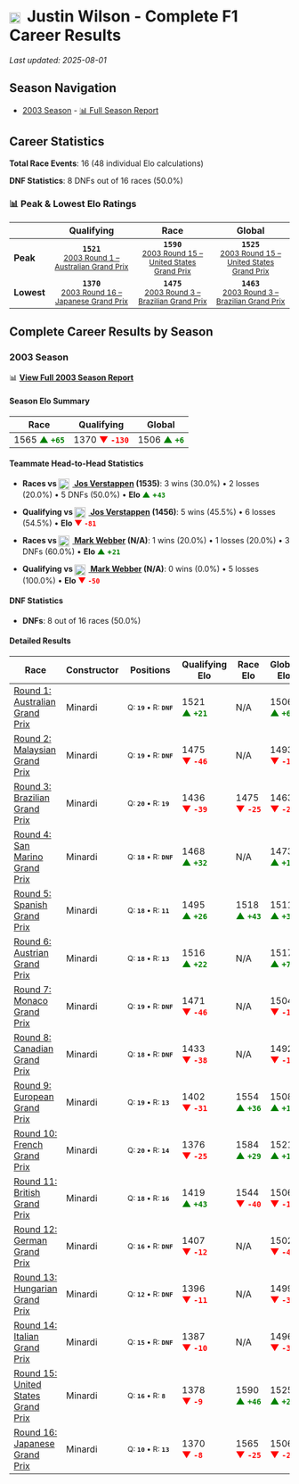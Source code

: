 # <img src="https://upload.wikimedia.org/wikipedia/commons/thumb/8/83/Flag_of_the_United_Kingdom_%283-5%29.svg/512px-Flag_of_the_United_Kingdom_%283-5%29.svg.png?20250726143817" alt="United Kingdom" width="20" height="auto" style="vertical-align: middle; margin-right: 5px;" onerror="this.outerHTML='🇬🇧'; this.style.marginRight='5px';"/> Justin Wilson - Complete F1 Career Results

*Last updated: 2025-08-01*

## Season Navigation

- [2003 Season](#2003-season) - [📊 Full Season Report](../seasons/2003-season-report)

## Career Statistics

**Total Race Events**: 16 (48 individual Elo calculations)

**DNF Statistics**: 8 DNFs out of 16 races (50.0%)

### 📊 Peak & Lowest Elo Ratings

| &nbsp; | Qualifying | Race | Global |
|-------|------------|------|--------|
| **Peak** | <center>**`1521`**<br/><small>[2003 Round 1 – Australian Grand Prix](../seasons/2003-season-report#round-1-australian-grand-prix)</small></center> | <center>**`1590`**<br/><small>[2003 Round 15 – United States Grand Prix](../seasons/2003-season-report#round-15-united-states-grand-prix)</small></center> | <center>**`1525`**<br/><small>[2003 Round 15 – United States Grand Prix](../seasons/2003-season-report#round-15-united-states-grand-prix)</small></center> |
| **Lowest** | <center>**`1370`**<br/><small>[2003 Round 16 – Japanese Grand Prix](../seasons/2003-season-report#round-16-japanese-grand-prix)</small></center> | <center>**`1475`**<br/><small>[2003 Round 3 – Brazilian Grand Prix](../seasons/2003-season-report#round-3-brazilian-grand-prix)</small></center> | <center>**`1463`**<br/><small>[2003 Round 3 – Brazilian Grand Prix](../seasons/2003-season-report#round-3-brazilian-grand-prix)</small></center> |


## Complete Career Results by Season

### 2003 Season

📊 **[View Full 2003 Season Report](../seasons/2003-season-report)**

#### Season Elo Summary

| Race | Qualifying | Global |
|------|------------|--------|
| 1565 **<span style="color: green;">▲&nbsp;`+65`</span>** | 1370 **<span style="color: red;">▼&nbsp;`-130`</span>** | 1506 **<span style="color: green;">▲&nbsp;`+6`</span>** |

#### Teammate Head-to-Head Statistics

- **Races vs [<img src="https://upload.wikimedia.org/wikipedia/commons/2/20/Flag_of_the_Netherlands.svg" alt="Netherlands" width="20" height="auto" style="vertical-align: middle; margin-right: 5px;" onerror="this.outerHTML='🇳🇱'; this.style.marginRight='5px';"/> Jos Verstappen](jos-verstappen) (1535)**: 3 wins (30.0%) • 2 losses (20.0%) • 5 DNFs (50.0%) • **Elo <span style="color: green;">▲&nbsp;+`43`</span>**
- **Qualifying vs [<img src="https://upload.wikimedia.org/wikipedia/commons/2/20/Flag_of_the_Netherlands.svg" alt="Netherlands" width="20" height="auto" style="vertical-align: middle; margin-right: 5px;" onerror="this.outerHTML='🇳🇱'; this.style.marginRight='5px';"/> Jos Verstappen](jos-verstappen) (1456)**: 5 wins (45.5%) • 6 losses (54.5%) • **Elo <span style="color: red;">▼&nbsp;`-81`</span>**

- **Races vs [<img src="https://upload.wikimedia.org/wikipedia/commons/8/88/Flag_of_Australia_%28converted%29.svg" alt="Australia" width="20" height="auto" style="vertical-align: middle; margin-right: 5px;" onerror="this.outerHTML='🇦🇺'; this.style.marginRight='5px';"/> Mark Webber](mark-webber) (N/A)**: 1 wins (20.0%) • 1 losses (20.0%) • 3 DNFs (60.0%) • **Elo <span style="color: green;">▲&nbsp;+`21`</span>**
- **Qualifying vs [<img src="https://upload.wikimedia.org/wikipedia/commons/8/88/Flag_of_Australia_%28converted%29.svg" alt="Australia" width="20" height="auto" style="vertical-align: middle; margin-right: 5px;" onerror="this.outerHTML='🇦🇺'; this.style.marginRight='5px';"/> Mark Webber](mark-webber) (N/A)**: 0 wins (0.0%) • 5 losses (100.0%) • **Elo <span style="color: red;">▼&nbsp;`-50`</span>**

#### DNF Statistics

- **DNFs**: 8 out of 16 races (50.0%)

#### Detailed Results

| Race | Constructor | Positions | Qualifying Elo | Race Elo | Global Elo | Teammate |
|------|-------------|-----------|----------------|----------|------------|----------|
| [Round 1: Australian Grand Prix](../seasons/2003-season-report#round-1-australian-grand-prix) | Minardi | <small>Q:&nbsp;**`19`**&nbsp;•&nbsp;R:&nbsp;**`DNF`**</small> | 1521 **<span style="color: green;">▲&nbsp;`+21`</span>** | N/A | 1506 **<span style="color: green;">▲&nbsp;`+6`</span>** | [<img src="https://upload.wikimedia.org/wikipedia/commons/2/20/Flag_of_the_Netherlands.svg" alt="Netherlands" width="20" height="auto" style="vertical-align: middle; margin-right: 5px;" onerror="this.outerHTML='🇳🇱'; this.style.marginRight='5px';"/> Jos Verstappen](jos-verstappen)<br/><small>Q:&nbsp;**`20`**&nbsp;•&nbsp;R:&nbsp;**`11`**</small> |
| [Round 2: Malaysian Grand Prix](../seasons/2003-season-report#round-2-malaysian-grand-prix) | Minardi | <small>Q:&nbsp;**`19`**&nbsp;•&nbsp;R:&nbsp;**`DNF`**</small> | 1475 **<span style="color: red;">▼&nbsp;`-46`</span>** | N/A | 1493 **<span style="color: red;">▼&nbsp;`-14`</span>** | [<img src="https://upload.wikimedia.org/wikipedia/commons/2/20/Flag_of_the_Netherlands.svg" alt="Netherlands" width="20" height="auto" style="vertical-align: middle; margin-right: 5px;" onerror="this.outerHTML='🇳🇱'; this.style.marginRight='5px';"/> Jos Verstappen](jos-verstappen)<br/><small>Q:&nbsp;**`18`**&nbsp;•&nbsp;R:&nbsp;**`13`**</small> |
| [Round 3: Brazilian Grand Prix](../seasons/2003-season-report#round-3-brazilian-grand-prix) | Minardi | <small>Q:&nbsp;**`20`**&nbsp;•&nbsp;R:&nbsp;**`19`**</small> | 1436 **<span style="color: red;">▼&nbsp;`-39`</span>** | 1475 **<span style="color: red;">▼&nbsp;`-25`</span>** | 1463 **<span style="color: red;">▼&nbsp;`-29`</span>** | [<img src="https://upload.wikimedia.org/wikipedia/commons/2/20/Flag_of_the_Netherlands.svg" alt="Netherlands" width="20" height="auto" style="vertical-align: middle; margin-right: 5px;" onerror="this.outerHTML='🇳🇱'; this.style.marginRight='5px';"/> Jos Verstappen](jos-verstappen)<br/><small>Q:&nbsp;**`19`**&nbsp;•&nbsp;R:&nbsp;**`13`**</small> |
| [Round 4: San Marino Grand Prix](../seasons/2003-season-report#round-4-san-marino-grand-prix) | Minardi | <small>Q:&nbsp;**`18`**&nbsp;•&nbsp;R:&nbsp;**`DNF`**</small> | 1468 **<span style="color: green;">▲&nbsp;`+32`</span>** | N/A | 1473 **<span style="color: green;">▲&nbsp;`+10`</span>** | [<img src="https://upload.wikimedia.org/wikipedia/commons/2/20/Flag_of_the_Netherlands.svg" alt="Netherlands" width="20" height="auto" style="vertical-align: middle; margin-right: 5px;" onerror="this.outerHTML='🇳🇱'; this.style.marginRight='5px';"/> Jos Verstappen](jos-verstappen)<br/><small>Q:&nbsp;**`20`**&nbsp;•&nbsp;R:&nbsp;**`DNF`**</small> |
| [Round 5: Spanish Grand Prix](../seasons/2003-season-report#round-5-spanish-grand-prix) | Minardi | <small>Q:&nbsp;**`18`**&nbsp;•&nbsp;R:&nbsp;**`11`**</small> | 1495 **<span style="color: green;">▲&nbsp;`+26`</span>** | 1518 **<span style="color: green;">▲&nbsp;`+43`</span>** | 1511 **<span style="color: green;">▲&nbsp;`+38`</span>** | [<img src="https://upload.wikimedia.org/wikipedia/commons/2/20/Flag_of_the_Netherlands.svg" alt="Netherlands" width="20" height="auto" style="vertical-align: middle; margin-right: 5px;" onerror="this.outerHTML='🇳🇱'; this.style.marginRight='5px';"/> Jos Verstappen](jos-verstappen)<br/><small>Q:&nbsp;**`19`**&nbsp;•&nbsp;R:&nbsp;**`12`**</small> |
| [Round 6: Austrian Grand Prix](../seasons/2003-season-report#round-6-austrian-grand-prix) | Minardi | <small>Q:&nbsp;**`18`**&nbsp;•&nbsp;R:&nbsp;**`13`**</small> | 1516 **<span style="color: green;">▲&nbsp;`+22`</span>** | N/A | 1517 **<span style="color: green;">▲&nbsp;`+7`</span>** | [<img src="https://upload.wikimedia.org/wikipedia/commons/2/20/Flag_of_the_Netherlands.svg" alt="Netherlands" width="20" height="auto" style="vertical-align: middle; margin-right: 5px;" onerror="this.outerHTML='🇳🇱'; this.style.marginRight='5px';"/> Jos Verstappen](jos-verstappen)<br/><small>Q:&nbsp;**`20`**&nbsp;•&nbsp;R:&nbsp;**`DNF`**</small> |
| [Round 7: Monaco Grand Prix](../seasons/2003-season-report#round-7-monaco-grand-prix) | Minardi | <small>Q:&nbsp;**`19`**&nbsp;•&nbsp;R:&nbsp;**`DNF`**</small> | 1471 **<span style="color: red;">▼&nbsp;`-46`</span>** | N/A | 1504 **<span style="color: red;">▼&nbsp;`-14`</span>** | [<img src="https://upload.wikimedia.org/wikipedia/commons/2/20/Flag_of_the_Netherlands.svg" alt="Netherlands" width="20" height="auto" style="vertical-align: middle; margin-right: 5px;" onerror="this.outerHTML='🇳🇱'; this.style.marginRight='5px';"/> Jos Verstappen](jos-verstappen)<br/><small>Q:&nbsp;**`18`**&nbsp;•&nbsp;R:&nbsp;**`DNF`**</small> |
| [Round 8: Canadian Grand Prix](../seasons/2003-season-report#round-8-canadian-grand-prix) | Minardi | <small>Q:&nbsp;**`18`**&nbsp;•&nbsp;R:&nbsp;**`DNF`**</small> | 1433 **<span style="color: red;">▼&nbsp;`-38`</span>** | N/A | 1492 **<span style="color: red;">▼&nbsp;`-11`</span>** | [<img src="https://upload.wikimedia.org/wikipedia/commons/2/20/Flag_of_the_Netherlands.svg" alt="Netherlands" width="20" height="auto" style="vertical-align: middle; margin-right: 5px;" onerror="this.outerHTML='🇳🇱'; this.style.marginRight='5px';"/> Jos Verstappen](jos-verstappen)<br/><small>Q:&nbsp;**`15`**&nbsp;•&nbsp;R:&nbsp;**`9`**</small> |
| [Round 9: European Grand Prix](../seasons/2003-season-report#round-9-european-grand-prix) | Minardi | <small>Q:&nbsp;**`19`**&nbsp;•&nbsp;R:&nbsp;**`13`**</small> | 1402 **<span style="color: red;">▼&nbsp;`-31`</span>** | 1554 **<span style="color: green;">▲&nbsp;`+36`</span>** | 1508 **<span style="color: green;">▲&nbsp;`+16`</span>** | [<img src="https://upload.wikimedia.org/wikipedia/commons/2/20/Flag_of_the_Netherlands.svg" alt="Netherlands" width="20" height="auto" style="vertical-align: middle; margin-right: 5px;" onerror="this.outerHTML='🇳🇱'; this.style.marginRight='5px';"/> Jos Verstappen](jos-verstappen)<br/><small>Q:&nbsp;**`18`**&nbsp;•&nbsp;R:&nbsp;**`14`**</small> |
| [Round 10: French Grand Prix](../seasons/2003-season-report#round-10-french-grand-prix) | Minardi | <small>Q:&nbsp;**`20`**&nbsp;•&nbsp;R:&nbsp;**`14`**</small> | 1376 **<span style="color: red;">▼&nbsp;`-25`</span>** | 1584 **<span style="color: green;">▲&nbsp;`+29`</span>** | 1521 **<span style="color: green;">▲&nbsp;`+13`</span>** | [<img src="https://upload.wikimedia.org/wikipedia/commons/2/20/Flag_of_the_Netherlands.svg" alt="Netherlands" width="20" height="auto" style="vertical-align: middle; margin-right: 5px;" onerror="this.outerHTML='🇳🇱'; this.style.marginRight='5px';"/> Jos Verstappen](jos-verstappen)<br/><small>Q:&nbsp;**`19`**&nbsp;•&nbsp;R:&nbsp;**`16`**</small> |
| [Round 11: British Grand Prix](../seasons/2003-season-report#round-11-british-grand-prix) | Minardi | <small>Q:&nbsp;**`18`**&nbsp;•&nbsp;R:&nbsp;**`16`**</small> | 1419 **<span style="color: green;">▲&nbsp;`+43`</span>** | 1544 **<span style="color: red;">▼&nbsp;`-40`</span>** | 1506 **<span style="color: red;">▼&nbsp;`-15`</span>** | [<img src="https://upload.wikimedia.org/wikipedia/commons/2/20/Flag_of_the_Netherlands.svg" alt="Netherlands" width="20" height="auto" style="vertical-align: middle; margin-right: 5px;" onerror="this.outerHTML='🇳🇱'; this.style.marginRight='5px';"/> Jos Verstappen](jos-verstappen)<br/><small>Q:&nbsp;**`19`**&nbsp;•&nbsp;R:&nbsp;**`15`**</small> |
| [Round 12: German Grand Prix](../seasons/2003-season-report#round-12-german-grand-prix) | Minardi | <small>Q:&nbsp;**`16`**&nbsp;•&nbsp;R:&nbsp;**`DNF`**</small> | 1407 **<span style="color: red;">▼&nbsp;`-12`</span>** | N/A | 1502 **<span style="color: red;">▼&nbsp;`-4`</span>** | [<img src="https://upload.wikimedia.org/wikipedia/commons/8/88/Flag_of_Australia_%28converted%29.svg" alt="Australia" width="20" height="auto" style="vertical-align: middle; margin-right: 5px;" onerror="this.outerHTML='🇦🇺'; this.style.marginRight='5px';"/> Mark Webber](mark-webber)<br/><small>Q:&nbsp;**`N/A`**&nbsp;•&nbsp;R:&nbsp;**`N/A`**</small> |
| [Round 13: Hungarian Grand Prix](../seasons/2003-season-report#round-13-hungarian-grand-prix) | Minardi | <small>Q:&nbsp;**`12`**&nbsp;•&nbsp;R:&nbsp;**`DNF`**</small> | 1396 **<span style="color: red;">▼&nbsp;`-11`</span>** | N/A | 1499 **<span style="color: red;">▼&nbsp;`-3`</span>** | [<img src="https://upload.wikimedia.org/wikipedia/commons/8/88/Flag_of_Australia_%28converted%29.svg" alt="Australia" width="20" height="auto" style="vertical-align: middle; margin-right: 5px;" onerror="this.outerHTML='🇦🇺'; this.style.marginRight='5px';"/> Mark Webber](mark-webber)<br/><small>Q:&nbsp;**`N/A`**&nbsp;•&nbsp;R:&nbsp;**`N/A`**</small> |
| [Round 14: Italian Grand Prix](../seasons/2003-season-report#round-14-italian-grand-prix) | Minardi | <small>Q:&nbsp;**`15`**&nbsp;•&nbsp;R:&nbsp;**`DNF`**</small> | 1387 **<span style="color: red;">▼&nbsp;`-10`</span>** | N/A | 1496 **<span style="color: red;">▼&nbsp;`-3`</span>** | [<img src="https://upload.wikimedia.org/wikipedia/commons/8/88/Flag_of_Australia_%28converted%29.svg" alt="Australia" width="20" height="auto" style="vertical-align: middle; margin-right: 5px;" onerror="this.outerHTML='🇦🇺'; this.style.marginRight='5px';"/> Mark Webber](mark-webber)<br/><small>Q:&nbsp;**`N/A`**&nbsp;•&nbsp;R:&nbsp;**`N/A`**</small> |
| [Round 15: United States Grand Prix](../seasons/2003-season-report#round-15-united-states-grand-prix) | Minardi | <small>Q:&nbsp;**`16`**&nbsp;•&nbsp;R:&nbsp;**`8`**</small> | 1378 **<span style="color: red;">▼&nbsp;`-9`</span>** | 1590 **<span style="color: green;">▲&nbsp;`+46`</span>** | 1525 **<span style="color: green;">▲&nbsp;`+29`</span>** | [<img src="https://upload.wikimedia.org/wikipedia/commons/8/88/Flag_of_Australia_%28converted%29.svg" alt="Australia" width="20" height="auto" style="vertical-align: middle; margin-right: 5px;" onerror="this.outerHTML='🇦🇺'; this.style.marginRight='5px';"/> Mark Webber](mark-webber)<br/><small>Q:&nbsp;**`N/A`**&nbsp;•&nbsp;R:&nbsp;**`N/A`**</small> |
| [Round 16: Japanese Grand Prix](../seasons/2003-season-report#round-16-japanese-grand-prix) | Minardi | <small>Q:&nbsp;**`10`**&nbsp;•&nbsp;R:&nbsp;**`13`**</small> | 1370 **<span style="color: red;">▼&nbsp;`-8`</span>** | 1565 **<span style="color: red;">▼&nbsp;`-25`</span>** | 1506 **<span style="color: red;">▼&nbsp;`-20`</span>** | [<img src="https://upload.wikimedia.org/wikipedia/commons/8/88/Flag_of_Australia_%28converted%29.svg" alt="Australia" width="20" height="auto" style="vertical-align: middle; margin-right: 5px;" onerror="this.outerHTML='🇦🇺'; this.style.marginRight='5px';"/> Mark Webber](mark-webber)<br/><small>Q:&nbsp;**`N/A`**&nbsp;•&nbsp;R:&nbsp;**`N/A`**</small> |

